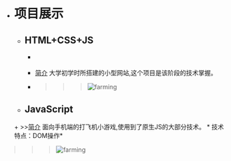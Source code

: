 + # 项目展示
    + ## HTML+CSS+JS
       + >>[简介]: https://rgun9.github.io/farming "种地项目"
        + [简介] 大学初学时所搭建的小型网站,这个项目是该阶段的技术掌握。

        + >>>![farming](https://rgun9.github.io/img/farming.png)
    + ## JavaScript
     [简介]: https://rgun9.github.io/plan "面向手机端的打飞机小游戏"
       + >>[简介] 面向手机端的打飞机小游戏,使用到了原生JS的大部分技术。
       * 技术特点：DOM操作*
>>>![farming](https://rgun9.github.io/img/plan.png)